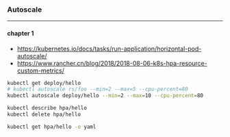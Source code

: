 ### Autoscale
---

#### chapter 1
- https://kubernetes.io/docs/tasks/run-application/horizontal-pod-autoscale/
- https://www.rancher.cn/blog/2018/2018-08-06-k8s-hpa-resource-custom-metrics/

```bash
kubectl get deploy/hello
# kubectl autoscale rs/foo --min=2 --max=5 --cpu-percent=80
kubectl autoscale deploy/hello --min=2 --max=10 --cpu-percent=80

kubectl describe hpa/hello
kubectl delete hpa/hello

kubectl get hpa/hello -o yaml
```
